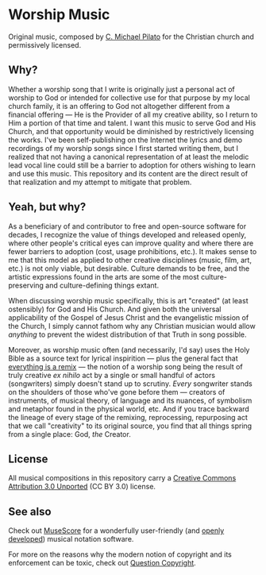 # Worship Music

Original music, composed by [C. Michael
Pilato](http://cmichaelpilato.com) for the Christian church and
permissively licensed.

## Why?

Whether a worship song that I write is originally just a personal act
of worship to God or intended for collective use for that purpose by
my local church family, it is an offering to God not altogether
different from a financial offering — He is the Provider of all my
creative ability, so I return to Him a portion of that time and
talent.  I want this music to serve God and His Church, and that
opportunity would be diminished by restrictively licensing the works.
I've been self-publishing on the Internet the lyrics and demo
recordings of my worship songs since I first started writing them, but
I realized that not having a canonical representation of at least the
melodic lead vocal line could still be a barrier to adoption for
others wishing to learn and use this music.  This repository and its
content are the direct result of that realization and my attempt to
mitigate that problem.

## Yeah, but why?

As a beneficiary of and contributor to free and open-source software
for decades, I recognize the value of things developed and released
openly, where other people's critical eyes can improve quality and
where there are fewer barriers to adoption (cost, usage prohibitions,
etc.).  It makes sense to me that this model as applied to other
creative disciplines (music, film, art, etc.) is not only viable, but
desirable.  Culture demands to be free, and the artistic expressions
found in the arts are some of the most culture-preserving and
culture-defining things extant.

When discussing worship music specifically, this is art "created" (at
least ostensibly) for God and His Church.  And given both the
universal applicability of the Gospel of Jesus Christ and the
evangelistic mission of the Church, I simply cannot fathom why any
Christian musician would allow _anything_ to prevent the widest
distribution of that Truth in song possible.

Moreover, as worship music often (and necessarily, I'd say) uses the
Holy Bible as a source text for lyrical inspirition — plus the general
fact that [everything is a remix](https://www.youtube.com/watch?v=nJPERZDfyWc)
— the notion of a worship song being the result of truly creative _ex
nihilo_ act by a single or small handful of actors (songwriters)
simply doesn't stand up to scrutiny.  _Every_ songwriter stands on the
shoulders of those who've gone before them — creators of instruments,
of musical theory, of language and its nuances, of symbolism and
metaphor found in the physical world, etc.  And if you trace backward
the lineage of every stage of the remixing, reprocessing, repurposing
act that we call "creativity" to its original source, you find that
all things spring from a single place: God, _the_ Creator.

## License

All musical compositions in this repository carry a [Creative Commons
Attribution 3.0 Unported](https://creativecommons.org/licenses/by/3.0/)
(CC BY 3.0) license.

## See also

Check out [MuseScore](https://musescore.org) for a wonderfully
user-friendly (and [openly developed](https://github.com/musescore/MuseScore)) 
musical notation software.

For more on the reasons why the modern notion of copyright
and its enforcement can be toxic, check out [Question
Copyright](https://questioncopyright.org/).
